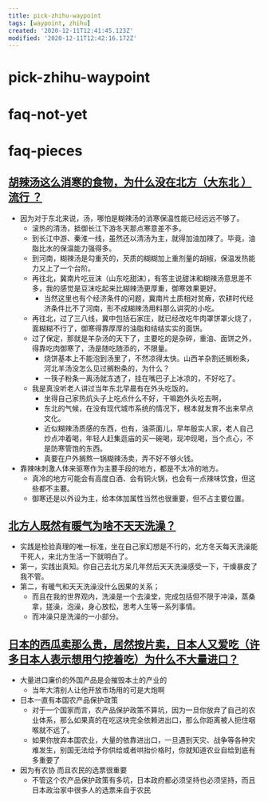 ```yaml
---
title: pick-zhihu-waypoint
tags: [waypoint, zhihu]
created: '2020-12-11T12:41:45.123Z'
modified: '2020-12-11T12:42:16.172Z'
---
```


# pick-zhihu-waypoint

# faq-not-yet

# faq-pieces

 

## [胡辣汤这么消寒的食物，为什么没在北方（大东北 ）流行 ？](https://www.zhihu.com/question/424263115)

- 因为对于东北来说，汤，哪怕是糊辣汤的消寒保温性能已经远远不够了。
  - 滚热的清汤，抵御长江下游冬天那点寒意差不多。
  - 到长江中游、秦淮一线，虽然还以清汤为主，就得加油加辣了。毕竟，油脂比水的保温能力强得多。
  - 到河南，糊辣汤是勾重芡的，芡质的糊糊加上重剂量的胡椒，保温发热能力又上了一个台阶。
  - 再往北，冀南片吃豆沫（山东吃甜沫），有答主说甜沫和糊辣汤意思差不多，我的感觉是豆沫吃起来比糊辣汤更厚重，御寒效果更好。
    - 当然这里也有个经济条件的问题，冀南片土质相对贫瘠，农耕时代经济条件比不了河南，形不成糊辣汤用料那么讲究的小吃。
  - 再往北，过了三八线，冀中包括石家庄，就已经改吃牛肉罩饼罩火烧了，面糊糊不行了，御寒得靠厚厚的油脂和结结实实的面饼。
  - 过了保定，那就是羊杂汤的天下了，主要吃的是杂碎，重油、面饼之外，得靠吃肉御寒了，汤是随吃随添的，不限量。
    - 烧饼基本上不能泡到汤里了，不然凉得太快。山西羊杂割还搁粉条，河北羊汤没怎么见过搁粉条的，为什么？
    - 一筷子粉条一离汤就冻透了，挂在嘴巴子上冰凉的，不好吃了。
  - 我是真没听老人讲过当年东北早晨有在外头吃饭的。
    - 坐得自己家热炕头子上吃点什么不好，干嘛跑外头吃去啊，
    - 东北的气候，在没有现代城市系统的情况下，根本就发育不出来早点文化。
    - 近似糊辣汤质感的东西，也有，油茶面儿，早年殷实人家，老人自己炒点冲着喝，年轻人赶集逛庙的买一碗喝，现冲现喝，当个点心，不是防寒管饱的东西。
    - 真要在户外搁熬一锅糊辣汤卖，弄不好不够火钱。
- 靠辣味刺激人体来驱寒作为主要手段的地方，都是不太冷的地方。
  - 真冷的地方可能会有高度白酒、会有铜火锅，也会有一点辣味饮食，但这些都不主要。
  - 御寒还是以外设为主，给本体加属性当然也很重要，但不占主要位置。

## [北方人既然有暖气为啥不天天洗澡？](https://www.zhihu.com/question/437451304)

- 实践是检验真理的唯一标准，坐在自己家幻想是不行的，北方冬天每天洗澡能干死人，来北方生活一下就明白了。
- 第一，实践出真知。你自己去北方呆几年然后天天洗澡感受一下，干燥暴皮了我不管。
- 第二，有暖气和天天洗澡没什么因果的关系；
  - 而且在我的世界观内，洗澡是一个去澡堂，完成包括但不限于冲澡，蒸桑拿，搓澡，泡澡，身心放松，思考人生等一系列事情。
  - 而冲澡只是洗澡的一小部分。

## [日本的西瓜卖那么贵，居然按片卖，日本人又爱吃（许多日本人表示想用勺挖着吃）为什么不大量进口？](https://www.zhihu.com/question/415674850/answers/updated)

- 大量进口廉价的外国产品是会摧毁本土的产业的
  - 当年大清别人让他开放市场用的可是大炮啊
- 日本一直有本国农产品保护政策
  - 对于一个国家而言，农产品保护政策不算坑，因为一旦你放弃了自己的农业体系，那么如果真的在吃这块完全依赖进出口，那么你距离被人扼住咽喉就不远了。
  - 如果你放弃本国农业，大量的依靠进出口，一旦遇到天灾、战争等各种灾难发生，别国无法给予你供给或者哄抬价格时，你就知道农业自给到底有多重要了
- 因为有农协 而且农民的选票很重要
  - 不管这个农产品保护政策有多坑，日本政府都必须坚持也必须坚持，而且日本政治家中很多人的选票来自于农民
